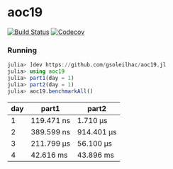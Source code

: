 # aoc19

[![Build Status](https://travis-ci.com/gsoleilhac/aoc19.jl.svg?branch=master)](https://travis-ci.com/gsoleilhac/aoc19.jl)
[![Codecov](https://codecov.io/gh/gsoleilhac/aoc19.jl/branch/master/graph/badge.svg)](https://codecov.io/gh/gsoleilhac/aoc19.jl)

### Running

```julia
julia> ]dev https://github.com/gsoleilhac/aoc19.jl
julia> using aoc19
julia> part1(day = 1)
julia> part2(day = 1)
julia> aoc19.benchmarkAll()
```

| day | part1      | part2      |
|-----|------------|------------|
| 1   | 119.471 ns | 1.710 μs   |
| 2   | 389.599 ns | 914.401 μs |
| 3   | 211.799 μs | 56.100 μs  |
| 4   | 42.616 ms  | 43.896 ms  |
